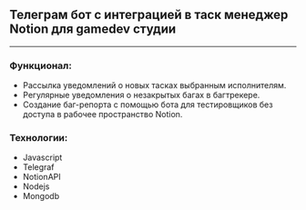 ## Телеграм бот с интеграцией в таск менеджер Notion для gamedev студии
____

### Функционал:
* Рассылка уведомлений о новых тасках выбранным исполнителям.
* Регулярные уведомления о незакрытых багах в багтрекере.
* Создание баг-репорта с помощью бота для тестировщиков без доступа в рабочее пространство Notion.

### Технологии:
* Javascript
* Telegraf 
* NotionAPI 
* Nodejs
* Mongodb
